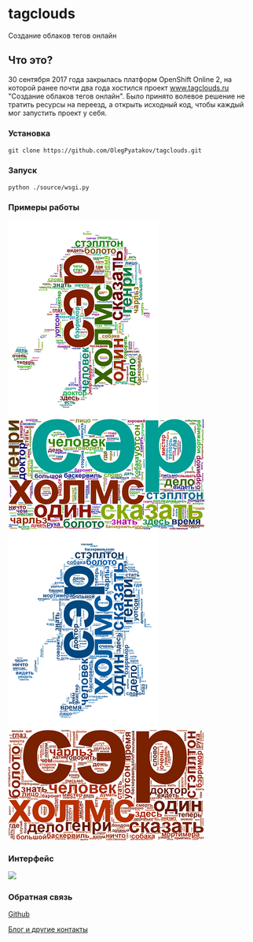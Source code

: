 # tagclouds
Создание облаков тегов онлайн

## Что это?

30 сентября 2017 года закрылась платформ OpenShift Online 2, на которой ранее почти два года хостился проект www.tagclouds.ru "Создание облаков тегов онлайн". Было принято волевое решение не тратить ресурсы на переезд, а открыть исходный код, чтобы каждый мог запустить проект у себя.

### Установка

    git clone https://github.com/OlegPyatakov/tagclouds.git
    
### Запуск  

    python ./source/wsgi.py
    
### Примеры работы
![](/source/app/static/example%20random%20color%20masked.png?raw=true)
![](/source/app/static/example%20random%20color.png?raw=true)
![](/source/app/static/example%20single%20color%20unmasked.png?raw=true)
![](/source/app/static/example%20single%20color.png?raw=true)

### Интерфейс

![](/screen/tagclouds.ru.png?raw=true)

### Обратная связь

[Github](https://github.com/OlegPyatakov)

[Блог и другие контакты](http://pyatakov.com)
